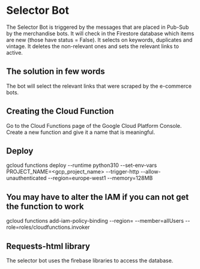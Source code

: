 # Selector Bot

The Selector Bot is triggered by the messages that are placed in Pub-Sub by the merchandise bots. It will check in the Firestore database which items are new (those have status = False). It selects on keywords, duplicates and vintage. It deletes the non-relevant ones and sets the relevant links to active.

## The solution in few words
The bot will select the relevant links that were scraped by the e-commerce bots.


## Creating the Cloud Function
Go to the Cloud Functions page of the Google Cloud Platform Console. Create a new function and give it a name that is meaningful.

## Deploy
gcloud functions deploy <cloud function name> --runtime python310 --set-env-vars PROJECT_NAME=<gcp_project_name> --trigger-http --allow-unauthenticated --region=europe-west1 --memory=128MB

## You may have to alter the IAM if you can not get the function to work
gcloud functions add-iam-policy-binding <function name> --region=<region> --member=allUsers --role=roles/cloudfunctions.invoker

## Requests-html library
The selector bot uses the firebase libraries to access the database. 

